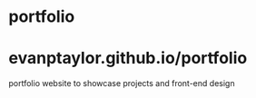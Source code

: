# portfolio
# evanptaylor.github.io/portfolio
portfolio website to showcase projects and front-end design

